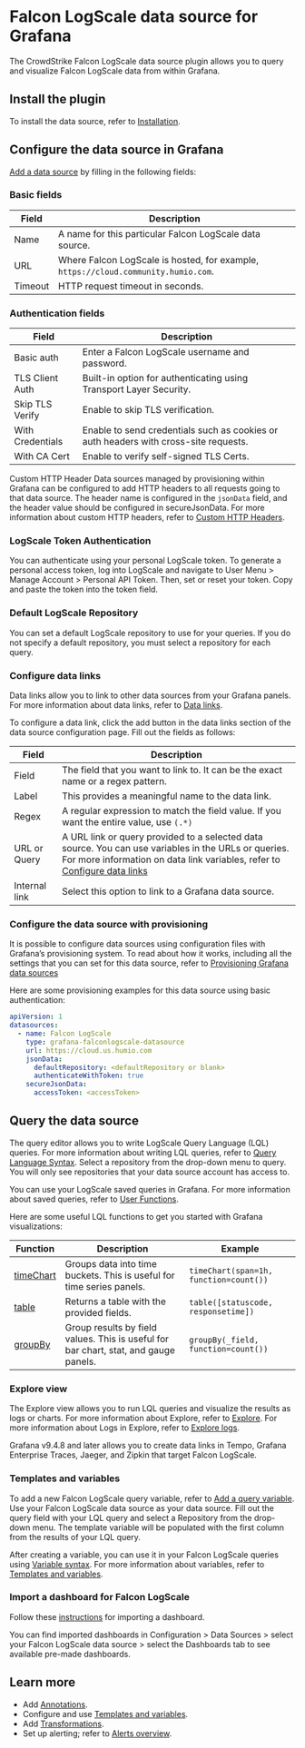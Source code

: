 # Falcon LogScale data source for Grafana

The CrowdStrike Falcon LogScale data source plugin allows you to query and visualize Falcon LogScale data from within Grafana.

## Install the plugin

To install the data source, refer to [Installation](https://grafana.com/grafana/plugins/grafana-falconlogscale-datasource/?tab=installation).

## Configure the data source in Grafana

[Add a data source](https://grafana.com/docs/grafana/latest/datasources/add-a-data-source/) by filling in the following fields:

### Basic fields

| Field   | Description                                                                        |
| ------- | ---------------------------------------------------------------------------------- |
| Name    | A name for this particular Falcon LogScale data source.                            |
| URL     | Where Falcon LogScale is hosted, for example, `https://cloud.community.humio.com`. |
| Timeout | HTTP request timeout in seconds.                                                   |

### Authentication fields

| Field            | Description                                                                          |
| ---------------- | ------------------------------------------------------------------------------------ |
| Basic auth       | Enter a Falcon LogScale username and password.                                       |
| TLS Client Auth  | Built-in option for authenticating using Transport Layer Security.                   |
| Skip TLS Verify  | Enable to skip TLS verification.                                                     |
| With Credentials | Enable to send credentials such as cookies or auth headers with cross-site requests. |
| With CA Cert     | Enable to verify self-signed TLS Certs.                                              |

Custom HTTP Header Data sources managed by provisioning within Grafana can be configured to add HTTP headers to all requests going to that data source. The header name is configured in the `jsonData` field, and the header value should be configured in secureJsonData. For more information about custom HTTP headers, refer to [Custom HTTP Headers](https://grafana.com/docs/grafana/latest/administration/provisioning/#custom-http-headers-for-data-sources).

### LogScale Token Authentication

You can authenticate using your personal LogScale token. To generate a personal access token, log into LogScale and navigate to User Menu > Manage Account > Personal API Token. Then, set or reset your token. Copy and paste the token into the token field.

### Default LogScale Repository

You can set a default LogScale repository to use for your queries. If you do not specify a default repository, you must select a repository for each query.

### Configure data links

Data links allow you to link to other data sources from your Grafana panels. For more information about data links, refer to [Data links](https://grafana.com/docs/grafana/latest/explore/logs-integration/).

To configure a data link, click the add button in the data links section of the data source configuration page. Fill out the fields as follows:

| Field         | Description                                                                                                                                                                                             |
| ------------- | ------------------------------------------------------------------------------------------------------------------------------------------------------------------------------------------------------- |
| Field         | The field that you want to link to. It can be the exact name or a regex pattern.                                                                                                                        |
| Label         | This provides a meaningful name to the data link.                                                                                                                                                       |
| Regex         | A regular expression to match the field value. If you want the entire value, use `(.*)`                                                                                                                 |
| URL or Query  | A URL link or query provided to a selected data source. You can use variables in the URLs or queries. For more information on data link variables, refer to [Configure data links][configure data link] |
| Internal link | Select this option to link to a Grafana data source.                                                                                                                                                    |

[configure data link]: https://grafana.com/docs/grafana/latest/panels-visualizations/configure-data-links/

### Configure the data source with provisioning

It is possible to configure data sources using configuration files with Grafana’s provisioning system. To read about how it works, including all the settings that you can set for this data source, refer to [Provisioning Grafana data sources](https://grafana.com/docs/grafana/latest/administration/provisioning/#data-sources)

Here are some provisioning examples for this data source using basic authentication:

```yaml
apiVersion: 1
datasources:
  - name: Falcon LogScale
    type: grafana-falconlogscale-datasource
    url: https://cloud.us.humio.com
    jsonData:
      defaultRepository: <defaultRepository or blank>
      authenticateWithToken: true
    secureJsonData:
      accessToken: <accessToken>
```

## Query the data source

The query editor allows you to write LogScale Query Language (LQL) queries. For more information about writing LQL queries, refer to [Query Language Syntax](https://library.humio.com/falcon-logscale/syntax.html). Select a repository from the drop-down menu to query. You will only see repositories that your data source account has access to.

You can use your LogScale saved queries in Grafana. For more information about saved queries, refer to [User Functions](https://library.humio.com/falcon-logscale/syntax-function.html#syntax-function-user).

Here are some useful LQL functions to get you started with Grafana visualizations:

| Function                                                                        | Description                                                                          | Example                                |
| ------------------------------------------------------------------------------- | ------------------------------------------------------------------------------------ | -------------------------------------- |
| [timeChart](https://library.humio.com/falcon-logscale/functions-timechart.html) | Groups data into time buckets. This is useful for time series panels.                | `timeChart(span=1h, function=count())` |
| [table](https://library.humio.com/falcon-logscale/functions-table.html)         | Returns a table with the provided fields.                                            | `table([statuscode, responsetime])`    |
| [groupBy](https://library.humio.com/falcon-logscale/functions-groupby.html)     | Group results by field values. This is useful for bar chart, stat, and gauge panels. | `groupBy(_field, function=count())`    |

### Explore view

The Explore view allows you to run LQL queries and visualize the results as logs or charts. For more information about Explore, refer to [Explore](https://grafana.com/docs/grafana/latest/features/explore/). For more information about Logs in Explore, refer to [Explore logs](https://grafana.com/docs/grafana/latest/explore/logs-integration/).

Grafana v9.4.8 and later allows you to create data links in Tempo, Grafana Enterprise Traces, Jaeger, and Zipkin that target Falcon LogScale.

### Templates and variables

To add a new Falcon LogScale query variable, refer to [Add a query variable](https://grafana.com/docs/grafana/latest/variables/variable-types/add-query-variable/). Use your Falcon LogScale data source as your data source. Fill out the query field with your LQL query and select a Repository from the drop-down menu. The template variable will be populated with the first column from the results of your LQL query.

After creating a variable, you can use it in your Falcon LogScale queries using [Variable syntax](https://grafana.com/docs/grafana/latest/variables/syntax/). For more information about variables, refer to [Templates and variables](https://grafana.com/docs/grafana/latest/variables/).

### Import a dashboard for Falcon LogScale

Follow these [instructions](https://grafana.com/docs/grafana/latest/dashboards/export-import/#importing-a-dashboard) for importing a dashboard.

You can find imported dashboards in Configuration > Data Sources > select your Falcon LogScale data source > select the Dashboards tab to see available pre-made dashboards.

## Learn more

- Add [Annotations](https://grafana.com/docs/grafana/latest/dashboards/annotations/).
- Configure and use [Templates and variables](https://grafana.com/docs/grafana/latest/variables/).
- Add [Transformations](https://grafana.com/docs/grafana/latest/panels/transformations/).
- Set up alerting; refer to [Alerts overview](https://grafana.com/docs/grafana/latest/alerting/).
